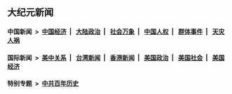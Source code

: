 ## 大纪元新闻

#### 中国新闻 &nbsp;>&nbsp; [中国经济](indexes/ncid283/README.md?06051645) &nbsp;| &nbsp; [大陆政治](indexes/ncid277/README.md?06051645) &nbsp;| &nbsp; [社会万象](indexes/ncid282/README.md?06051645) &nbsp;| &nbsp; [中国人权](indexes/ncid278/README.md?06051645) &nbsp;| &nbsp; [群体事件](indexes/ncid279/README.md?06051645) &nbsp;| &nbsp; [天灾人祸](indexes/ncid280/README.md?06051645)

#### 国际新闻 &nbsp;>&nbsp; [美中关系](indexes/nf1412576/README.md?06051645) &nbsp;| &nbsp; [台湾新闻](indexes/ncid1349361/README.md?06051645) &nbsp;| &nbsp; [香港新闻](indexes/ncid1349362/README.md?06051645) &nbsp;| &nbsp; [美国政治](indexes/ncid1078159/README.md?06051645) &nbsp;| &nbsp; [美国社会](indexes/ncid1078160/README.md?06051645) &nbsp;| &nbsp; [美国经济](indexes/ncid1078158/README.md?06051645)

#### 特别专题 &nbsp;>&nbsp; [中共百年历史](https://github.com/epoch-news/epoch-special/blob/master/README.md?06051645)  
